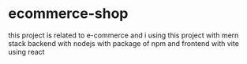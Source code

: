 # ecommerce-shop
this project is related to e-commerce
and i using this project with mern stack
backend with nodejs
with package of npm 
and frontend with vite using react

